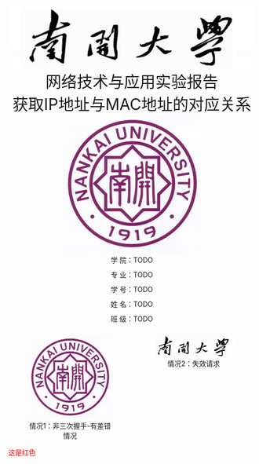  

 <div align=center><img src="logo/logo.jpg"></div>




<div align='center' ><font size='6'>网络技术与应用实验报告</font></div>



 <div align='center' ><font size='6'>获取IP地址与MAC地址的对应关系</font></div>



  <div align=center><img src="logo/logo_pic.png"></div>



<div><div style="display: flex; justify-content: center; align-items: center; flex-direction: column;">
    <div style="display: flex; flex-direction: column; align-items: flex-start;">
        <div style="margin-bottom: 10px;">学 院：TODO</div>
        <div style="margin-bottom: 10px;">专 业：TODO</div>
        <div style="margin-bottom: 10px;">学 号：TODO</div>
        <div style="margin-bottom: 10px;">姓 名：TODO</div>
        <div style="margin-bottom: 10px;">班 级：TODO</div>
    </div>
</div>



<div style="page-break-after:always"></div>

<div style="display: flex; justify-content: space-between;">
    <figure style="width: 45%;">
        <img src=logo/logo_pic.png style="width: 100%;"/>
        <figcaption style="text-align: center;">情况1：非三次握手-有差错情况</figcaption>
    </figure>
    <figure style="width: 45%;">
        <img src=logo/logo.jpg style="width: 100%;"/>
        <figcaption style="text-align: center;">情况2：失效请求</figcaption>
    </figure>
</div>
<font color = red>这是红色</font>
